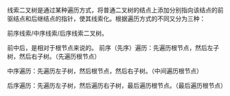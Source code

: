 线索二叉树是通过某种遍历方式，将普通二叉树的结点上添加分别指向该结点的前驱结点和后继结点的指针，使其线索化。根据遍历方式的不同又分为三种：

前序线索/中序线索/后序线索二叉树。


前中后，是相对于根节点来说的。
前序（先序）遍历：先遍历根节点，然后左子树，然后右子树。（先遍历根节点）

中序遍历：先遍历左子树，然后根节点，然后右子树。（中间遍历根节点）

后序遍历：先遍历左子树，然后遍历右子树，最后遍历根节点。（最后遍历根节点）

